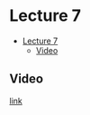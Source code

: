 # Lecture 7

- [Lecture 7](#lecture-7)
  - [Video](#video)

## Video

[link](https://drive.google.com/file/d/1zeKEZCz8xDcJZC6v-cDPDnAvYDlGlLtQ/view)